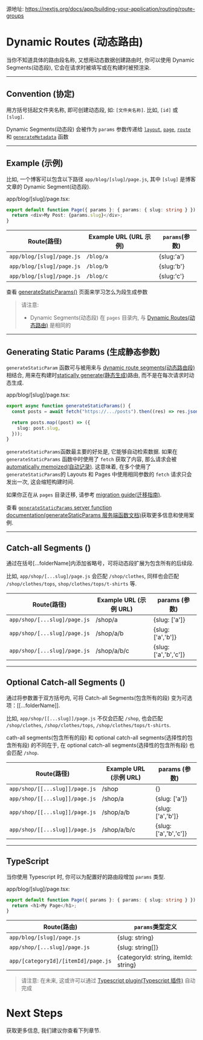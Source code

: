 源地址: https://nextjs.org/docs/app/building-your-application/routing/route-groups

# Dynamic Routes (动态路由)

当你不知道具体的路由段名称, 又想用动态数据创建路由时, 你可以使用 Dynamic Segments(动态段), 它会在请求时被填写或在构建时被预渲染.

---

## Convention (协定)

用方括号括起文件夹名称, 即可创建动态段, 如: `[文件夹名称]`. 比如, `[id]` 或 `[slug]`.

Dynamic Segments(动态段) 会被作为 `params` 参数传递给 [`layout`](https://nextjs.org/docs/app/api-reference/file-conventions/layout), [`page`](https://nextjs.org/docs/app/api-reference/file-conventions/page), [`route`](https://nextjs.org/docs/app/building-your-application/routing/route-handlers) 和 [`generateMetadata`](https://nextjs.org/docs/app/api-reference/functions/generate-metadata#generatemetadata-function) 函数

---

## Example (示例)

比如, 一个博客可以包含以下路径 `app/blog/[slug]/page.js`, 其中 `[slug]` 是博客文章的 Dynamic Segment(动态段).

app/blog/[slug]/page.tsx:

```typescript
export default function Page({ params }: { params: { slug: string } }) {
  return <div>My Post: {params.slug}</div>;
}
```

| Route(路径)               | Example URL (URL 示例) | `params`(参数) |
| ------------------------- | ---------------------- | -------------- |
| `app/blog/[slug]/page.js` | `/blog/a`              | {slug:'a'}     |
| `app/blog/[slug]/page.js` | `/blog/b`              | {slug:'b'}     |
| `app/blog/[slug]/page.js` | `/blog/c`              | {slug:'c'}     |

查看 [generateStaticParams()](https://nextjs.org/docs/app/building-your-application/routing/dynamic-routes#generating-static-params) 页面来学习怎么为段生成参数

> 请注意:
>
> - Dynamic Segments(动态段) 在 `pages` 目录内, 与 [Dynamic Routes(动态路由)](https://nextjs.org/docs/app/building-your-application/routing/dynamic-routes) 是相同的

---

## Generating Static Params (生成静态参数)

`generateStaticParam` 函数可与被用来与 [dynamic route segments(动态路由段)](https://nextjs.org/docs/app/building-your-application/routing/dynamic-routes) 相结合, 用来在构建时[statically generate(静态生成)](https://nextjs.org/docs/app/building-your-application/rendering/server-components#static-rendering-default)路由, 而不是在每次请求时动态生成.

app/blog/[slug]/page.tsx:

```typescript
export async function generateStaticParams() {
  const posts = await fetch("https://.../posts").then((res) => res.json());

  return posts.map((post) => ({
    slug: post.slug,
  }));
}
```

`generateStaticParams`函数最主要的好处是, 它能够自动检索数据. 如果在 `generateStaticParams` 函数中时使用了 `fetch` 获取了内容, 那么请求会被 [automatically memoized(自动记录)](https://nextjs.org/docs/app/building-your-application/caching#request-memoization). 这意味着, 在多个使用了 `generateStaticParams`的 Layouts 和 Pages 中使用相同参数的 `fetch` 请求只会发出一次, 这会缩短构建时间.

如果你正在从 `pages` 目录迁移, 请参考 [migration guide(迁移指南)](https://nextjs.org/docs/app/building-your-application/upgrading/app-router-migration#dynamic-paths-getstaticpaths).

查看 [`generateStaticParams` server function documentation(generateStaticParams 服务端函数文档)](https://nextjs.org/docs/app/api-reference/functions/generate-static-params)获取更多信息和使用案例.

---

## Catch-all Segments ()

通过在括号[...folderName]内添加省略号，可将动态段扩展为包含所有的后续段.

比如, `app/shop/[...slug]/page.js` 会匹配 `/shop/clothes`, 同样也会匹配 `/shop/clothes/tops`, `shop/clothes/tops/t-shirts` 等.

| Route(路径)                  | Example URL (示例 URL) | params (参数)         |
| ---------------------------- | ---------------------- | --------------------- |
| `app/shop/[...slug]/page.js` | /shop/a                | {slug: ['a']}         |
| `app/shop/[...slug]/page.js` | /shop/a/b              | {slug: ['a','b']}     |
| `app/shop/[...slug]/page.js` | /shop/a/b/c            | {slug: ['a','b','c']} |

---

## Optional Catch-all Segments ()

通过将参数置于双方括号内, 可将 Catch-all Segments(包含所有的段) 变为可选项：[[...folderName]].

比如, `app/shop/[[...slug]]/page.js` 不仅会匹配 `/shop`, 也会匹配 `/shop/clothes`, `/shop/clothes/tops`, `/shop/clothes/tops/t-shirts`.

cath-all segments(包含所有的段) 和 optional catch-all segments(选择性的包含所有段) 的不同在于, 在 optional catch-all segments(选择性的包含所有段) 也会匹配 `/shop`.

| Route(路径)                    | Example URL (示例 URL) | params (参数)         |
| ------------------------------ | ---------------------- | --------------------- |
| `app/shop/[[...slug]]/page.js` | /shop                  | {}                    |
| `app/shop/[[...slug]]/page.js` | /shop/a                | {slug: ['a']}         |
| `app/shop/[[...slug]]/page.js` | /shop/a/b              | {slug: ['a','b']}     |
| `app/shop/[[...slug]]/page.js` | /shop/a/b/c            | {slug: ['a','b','c']} |

---

## TypeScript

当你使用 Typescript 时, 你可以为配置好的路由段增加 `params` 类型.

app/blog/[slug]/page.tsx:

```typescript
export default function Page({ params }: { params: { slug: string } }) {
  return <h1>My Page</h1>;
}
```

| Route(路由)                         | `params`类型定义                     |
| ----------------------------------- | ------------------------------------ |
| `app/blog/[slug]/page.js`           | {slug: string}                       |
| `app/shop/[...slug]/page.js`        | {slug: string[]}                     |
| `app/[categoryId]/[itemId]/page.js` | {categoryId: string, itemId: string} |

> 请注意: 在未来, 这或许可以通过 [Typescript plugin(Typescript 插件)](https://nextjs.org/docs/app/building-your-application/configuring/typescript#typescript-plugin) 自动完成

# Next Steps

获取更多信息, 我们建议你查看下列章节.
